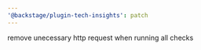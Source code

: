 ```yaml
---
'@backstage/plugin-tech-insights': patch
---
```


remove unecessary http request when running all checks
